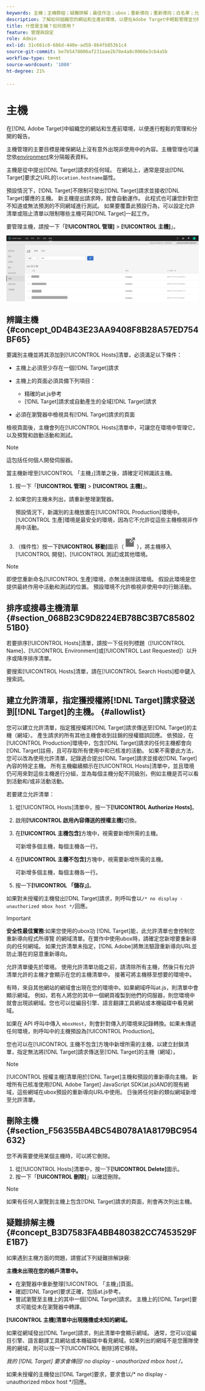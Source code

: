 ```yaml
---
keywords: 主機；主機群組；疑難排解；最佳作法；ubox；重新導向；重新導向；白名單；允許清單；黑名單；封鎖清單
description: 了解如何組織您的網站和生產前環境，以便在Adobe Target中輕鬆管理並分開報告。
title: 什麼是主機？如何使用？
feature: 管理與設定
role: Admin
exl-id: 31c661c0-686d-440e-ad58-864fb853b1c4
source-git-commit: be7b5478006af231aae2b78e4a8c0066e3cb4a5b
workflow-type: tm+mt
source-wordcount: '1080'
ht-degree: 21%

---
```


# 主機

在[!DNL Adobe Target]中組織您的網站和生產前環境，以便進行輕鬆的管理和分開的報告。

主機管理的主要目標是確保網站上沒有意外出現非使用中的內容。主機管理也可讓您依[environment](/help/administrating-target/environments.md)來分隔報表資料。

主機是從中提出[!DNL Target]請求的任何域。 在網站上，通常是提出[!DNL Target]要求之URL的`location.hostname`屬性。

預設情況下，[!DNL Target]不限制可發出[!DNL Target]請求並接收[!DNL Target]響應的主機。 新主機提出請求時，就會自動運作。 此程式也可讓您針對您不知道或無法預測的不同網域進行測試。 如果要覆蓋此預設行為，可以設定允許清單或阻止清單以限制哪些主機可與[!DNL Target]一起工作。

要管理主機，請按一下「**[!UICONTROL 管理]** > **[!UICONTROL 主機]**」。

![](assets/hosts_list.png)

## 辨識主機 {#concept_0D4B43E23AA9408F8B28A57ED754BF65}

要識別主機並將其添加到[!UICONTROL Hosts]清單，必須滿足以下條件：

* 主機上必須至少存在一個[!DNL Target]請求
* 主機上的頁面必須具備下列項目：

   * 精確的at.js參考
   * [!DNL Target]請求或自動產生的全域[!DNL Target]請求

* 必須在瀏覽器中檢視具有[!DNL Target]請求的頁面

檢視頁面後，主機會列在[!UICONTROL  Hosts]清單中，可讓您在環境中管理它，以及預覽和啟動活動和測試。

>[!NOTE]
>
>這包括任何個人開發伺服器。

當主機新增至[!UICONTROL 「主機」]清單之後，請確定可辨識該主機。

1. 按一下「**[!UICONTROL 管理]** > **[!UICONTROL 主機]**」。
1. 如果您的主機未列出，請重新整理瀏覽器。

   預設情況下，新識別的主機放置在[!UICONTROL Production]環境中。 [!UICONTROL 生產]環境是最安全的環境，因為它不允許從這些主機檢視非作用中活動。

1. （條件性）按一下&#x200B;**[!UICONTROL 移動]**&#x200B;圖示（![移動圖示](/help/administrating-target/assets/icon-move.png)），將主機移入[!UICONTROL 開發]、[!UICONTROL 測試]或其他環境。

>[!NOTE]
>
>即使您重新命名[!UICONTROL 生產]環境，亦無法刪除該環境。 假設此環境是您提供最終作用中活動和測試的位置。 預設環境不允許檢視非使用中的行銷活動。

## 排序或搜尋主機清單 {#section_068B23C9D8224EB78BC3B7C8580251B0}

若要排序[!UICONTROL Hosts]清單，請按一下任何列標題（[!UICONTROL Name]、[!UICONTROL Environment]或[!UICONTROL Last Requested]）以升序或降序排序清單。

要搜索[!UICONTROL Hosts]清單，請在[!UICONTROL Search Hosts]框中鍵入搜索詞。

## 建立允許清單，指定獲授權將[!DNL Target]請求發送到[!DNL Target]的主機。 {#allowlist}

您可以建立允許清單，指定獲授權將[!DNL Target]請求傳送至[!DNL Target]的主機（網域）。 產生請求的所有其他主機會收到註銷的授權錯誤回應。 依預設，在[!UICONTROL Production]環境中，包含[!DNL Target]請求的任何主機都會向[!DNL Target]註冊，且可存取所有使用中和已核准的活動。 如果不需要此方法，您可以改為使用允許清單，記錄適合提出[!DNL Target]請求並接收[!DNL Target]內容的特定主機。 所有主機繼續顯示在[!UICONTROL  Hosts]清單中，並且環境仍可用來對這些主機進行分組，並為每個主機分配不同級別，例如主機是否可以看到活動和/或非活動活動。

若要建立允許清單：

1. 從[!UICONTROL Hosts]清單中，按一下&#x200B;**[!UICONTROL Authorize Hosts]**。
1. 啟用&#x200B;**[!UICONTROL 啟用內容傳送的授權主機]**&#x200B;切換。
1. 在&#x200B;**[!UICONTROL 主機包含]**&#x200B;方塊中，視需要新增所需的主機。

   可新增多個主機，每個主機各一行。

1. 在&#x200B;**[!UICONTROL 主機不包含]**&#x200B;方塊中，視需要新增所需的主機。

   可新增多個主機，每個主機各一行。

1. 按一下&#x200B;**[!UICONTROL 「儲存」]**。

如果對未授權的主機發出[!DNL Target]請求，則呼叫會以`/* no display - unauthorized mbox host */`回應。

>[!IMPORTANT]
>
>**安全性最佳實務**:如果您使用的ubox功 [!DNL Target]能，此允許清單也會控制您重新導向程式所導覽 [](/help/c-implementing-target/c-non-javascript-based-implementation/working-with-redirectors.md) 的網域清單。在實作中使用ubox時，請確定您新增要重新導向的任何網域。 如果允許清單未指定，[!DNL Adobe]將無法驗證重新導向URL並防止潛在的惡意重新導向。
>
>允許清單優先於環境。 使用允許清單功能之前，請清除所有主機，然後只有允許清單允許的主機才會顯示在您的主機清單中。 接著可將主機移至想要的環境中。

有時，來自其他網站的網域會出現在您的環境中。如果網域呼叫at.js，則清單中會顯示網域。 例如，若有人將您的其中一個網頁複製到他們的伺服器，則您環境中就會出現該網域。您也可以從編目引擎、語言翻譯工具網站或本機磁碟中看見網域。

如果在 API 呼叫中傳入 `mboxHost`，則會針對傳入的環境來記錄轉換。如果未傳遞任何環境，則呼叫中的主機預設為[!UICONTROL Production]。

您也可以在[!UICONTROL 主機不包含]方塊中新增所需的主機，以建立封鎖清單，指定無法將[!DNL Target]請求傳送至[!DNL Target]的主機（網域）。

>[!NOTE]
>
>[!UICONTROL 授權主機]清單用於[!DNL Target]主機和預設的重新導向主機。 新增所有已核准使用[!DNL Adobe Target] JavaScript SDK(at.js)*AND*&#x200B;的現有網域，這些網域在ubox預設的重新導向URL中使用。 日後將任何新的類似網域新增至允許清單。

## 刪除主機 {#section_F56355BA4BC54B078A1A8179BC954632}

您不再需要使用某個主機時，可以將它刪除。

1. 從[!UICONTROL Hosts]清單中，按一下&#x200B;**[!UICONTROL Delete]**&#x200B;圖示。
1. 按一下「**[!UICONTROL 刪除]**」以確認刪除。

>[!NOTE]
>
>如果有任何人瀏覽到主機上包含[!DNL Target]請求的頁面，則會再次列出主機。

## 疑難排解主機 {#concept_B3D7583FA4BB480382CC7453529FE1B7}

如果遇到主機方面的問題，請嘗試下列疑難排解訣竅:

**主機未出現在您的帳戶清單中。**

* 在瀏覽器中重新整理[!UICONTROL 「主機」]頁面。
* 確認[!DNL Target]要求正確，包括at.js參考。
* 嘗試瀏覽至主機上的其中一個[!DNL Target]請求。 主機上的[!DNL Target]要求可能從未在瀏覽器中轉譯。

**[!UICONTROL 主機]清單中出現隨機或未知的網域。**

如果從網域發出[!DNL Target]請求，則此清單中會顯示網域。 通常，您可以從編目引擎、語言翻譯工具網站或本機磁碟中看見網域。如果列出的網域不是您團隊使用的網域，則可以按一下[!UICONTROL 刪除]將它移除。

**我的 [!DNL Target] 要求會傳回/* no display - unauthorized mbox host */。**

如果未授權的主機發出[!DNL Target]要求，要求會以/* no display - unauthorized mbox host */回應。
